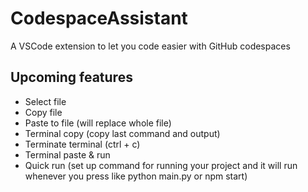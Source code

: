 # CodespaceAssistant
A VSCode extension to let you code easier with GitHub codespaces

## Upcoming features
- Select file
- Copy file
- Paste to file (will replace whole file)
- Terminal copy (copy last command and output)
- Terminate terminal (ctrl + c)
- Terminal paste & run
- Quick run (set up command for running your project and it will run whenever you press like python main.py or npm start)
